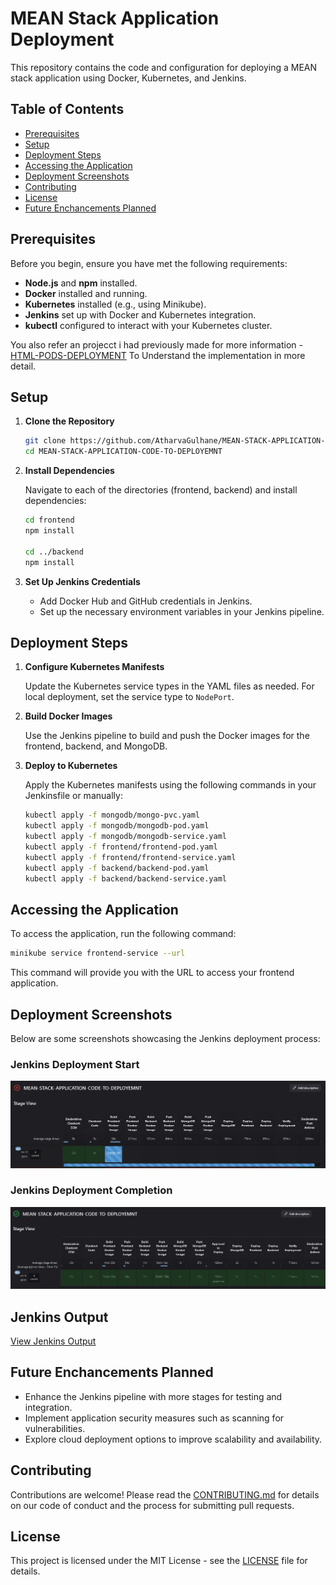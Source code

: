 # MEAN Stack Application Deployment

This repository contains the code and configuration for deploying a MEAN stack application using Docker, Kubernetes, and Jenkins.

## Table of Contents

- [Prerequisites](#prerequisites)
- [Setup](#setup)
- [Deployment Steps](#deployment-steps)
- [Accessing the Application](#accessing-the-application)
- [Deployment Screenshots](#deployment-screenshots)
- [Contributing](#contributing)
- [License](#license)
- [Future Enchancements Planned](#future-enchancements-planned)

## Prerequisites

Before you begin, ensure you have met the following requirements:

- **Node.js** and **npm** installed.
- **Docker** installed and running.
- **Kubernetes** installed (e.g., using Minikube).
- **Jenkins** set up with Docker and Kubernetes integration.
- **kubectl** configured to interact with your Kubernetes cluster.

You also refer an projecct i had previously made for more information - [HTML-PODS-DEPLOYMENT](https://github.com/AtharvaGulhane/HTML-PODS-DEPLOYMENT)
To Understand the implementation in more detail.

## Setup

1. **Clone the Repository**

   ```bash
   git clone https://github.com/AtharvaGulhane/MEAN-STACK-APPLICATION-CODE-TO-DEPLOYEMNT.git
   cd MEAN-STACK-APPLICATION-CODE-TO-DEPLOYEMNT
   ```

2. **Install Dependencies**

   Navigate to each of the directories (frontend, backend) and install dependencies:

   ```bash
   cd frontend
   npm install

   cd ../backend
   npm install
   ```

3. **Set Up Jenkins Credentials**

   - Add Docker Hub and GitHub credentials in Jenkins.
   - Set up the necessary environment variables in your Jenkins pipeline.

## Deployment Steps

1. **Configure Kubernetes Manifests**
   
   Update the Kubernetes service types in the YAML files as needed. For local deployment, set the service type to `NodePort`.

2. **Build Docker Images**

   Use the Jenkins pipeline to build and push the Docker images for the frontend, backend, and MongoDB.

3. **Deploy to Kubernetes**

   Apply the Kubernetes manifests using the following commands in your Jenkinsfile or manually:

   ```bash
   kubectl apply -f mongodb/mongo-pvc.yaml
   kubectl apply -f mongodb/mongodb-pod.yaml
   kubectl apply -f mongodb/mongodb-service.yaml
   kubectl apply -f frontend/frontend-pod.yaml
   kubectl apply -f frontend/frontend-service.yaml
   kubectl apply -f backend/backend-pod.yaml
   kubectl apply -f backend/backend-service.yaml
   ```

## Accessing the Application

To access the application, run the following command:

```bash
minikube service frontend-service --url
```

This command will provide you with the URL to access your frontend application.

## Deployment Screenshots

Below are some screenshots showcasing the Jenkins deployment process:

### Jenkins Deployment Start
![Jenkins Deployment Start](images/Starting%20New%20Deployemnt.png)

### Jenkins Deployment Completion
![Jenkins Deployment Completion](images/Succesful%20Deployemnt.png)

## Jenkins Output
[View Jenkins Output](output/Jenkins%20Output.txt)

## Future Enchancements Planned
- Enhance the Jenkins pipeline with more stages for testing and integration.
- Implement application security measures such as scanning for vulnerabilities.
- Explore cloud deployment options to improve scalability and availability.

## Contributing

Contributions are welcome! Please read the [CONTRIBUTING.md](CONTRIBUTING.md) for details on our code of conduct and the process for submitting pull requests.

## License

This project is licensed under the MIT License - see the [LICENSE](LICENSE) file for details.
